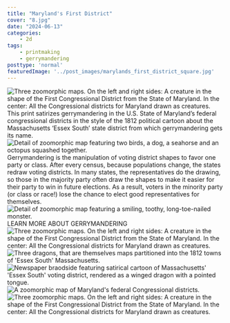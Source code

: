 ```yaml
---
title: "Maryland's First District"
cover: "8.jpg"
date: "2024-06-13"
categories:
    - 2d
tags:
    - printmaking
    - gerrymandering
posttype: 'normal'
featuredImage: '../post_images/marylands_first_district_square.jpg'
---
```


<group>
<img
    src="../post_images/marylands_first_district/marylands_first_district_gouache_color.jpg"
    alt="Three zoomorphic maps. On the left and right sides: A creature in the shape of the First Congressional District from the State of Maryland. In the center: All the Congressional districts for Maryland drawn as creatures."
    title="Maryland's First District: Natural and Political History. Screen print and hand-painted gouache on paper. 11 in. x 22 in."
>
</group>

<group>
<l3>
<textbox>
This print satirizes gerrymandering in the U.S. State of Maryland’s federal congressional districts
in the style of the 1812 political cartoon about the Massachusetts ‘Essex South’ state district
from which gerrymandering gets its name.
</textbox>
</l3>
</group>

<group>
<r3>
<img
    src="../post_images/marylands_first_district/marylands_first_district_detail0.jpg"
    alt="Detail of zoomorphic map featuring two birds, a dog, a seahorse and an octopus squashed together."
    title="Detail of Maryland's First District: Natural and Political History: The central, dense, blue districts in Maryland."
>
</r3>
</group>

<group>
<c3>
<textbox>
Gerrymandering is the manipulation of voting district shapes to favor one party or class. After
every census, because populations change, the states redraw voting districts. In many states,
the representatives do the drawing, so those in the majority party often draw the shapes to
make it easier for their party to win in future elections. As a result, voters in the minority party (or
class or race!) lose the chance to elect good representatives for themselves.
</textbox>
</c3>
</group>

<group>
<l2>
<img
    src="../post_images/marylands_first_district/marylands_first_district_detail1.jpg"
    alt="Detail of zoomorphic map featuring a smiling, toothy, long-toe-nailed monster."
    title="Detail of Maryland's First District: Natural and Political History: The happy First District after the Democrats redrew its borders."
>
</l2>
</group>

<group>
<button-link href="https://youtu.be/Mky11UJb9AY?si=vMcGO9sivEYR17LP">LEARN MORE ABOUT GERRYMANDERING</button-link>
</group>

<br>

<group>
<img
    src="../post_images/marylands_first_district/marylands_first_district_5color.jpg"
    alt="Three zoomorphic maps. On the left and right sides: A creature in the shape of the First Congressional District from the State of Maryland. In the center: All the Congressional districts for Maryland drawn as creatures."
    title="Maryland's First District: Natural and Political History (Gubernatorial Results Variation). Screen print on paper. 11 in. x 22 in."
>
</group>

<br>

<group>
<l2>
<img
    src="../post_images/marylands_first_district/marylands_first_district_draft_gerrymanders.jpg"
    alt="Three dragons, that are themselves maps partitioned into the 1812 towns of 'Essex South' Massachusetts."
    title="By-hand draft in ink on paper for the 'gerry-mander' decorative monsters."
>
</l2>
</group>

<group>
<l2>
<img
    src="../post_images/marylands_first_district/original_gerrymander.png"
    alt="Newspaper braodside featuring satirical cartoon of Massachusetts' 'Essex South' voting district, rendered as a winged dragon with a pointed tongue."
    title="The original 'gerry-mander.' Image from the Massachusetts Historical Society: The Gerry-Mander. A new species of Monster which appeared in Essex South District in Jan. 1812. Broadside. 40 cm x 18 cm."
>
</l2>
</group>

<group>
<r3>
<img
    src="../post_images/marylands_first_district/marylands_first_district_draft_state_first_draft.jpg"
    alt="A zoomorphic map of Maryland's federal Congressional districts."
    title="By-hand first draft in ink on paper for Maryland's federal Congressional districts."
>
</r3>
</group>

<group>
<img
    src="../post_images/marylands_first_district/marylands_first_district_bw.jpg"
    alt="Three zoomorphic maps. On the left and right sides: A creature in the shape of the First Congressional District from the State of Maryland. In the center: All the Congressional districts for Maryland drawn as creatures."
    title="Maryland's First District: Natural and Political History (Broadside Variation). Screen print on newsprint. 11 in. x 22 in."
>
</group>
